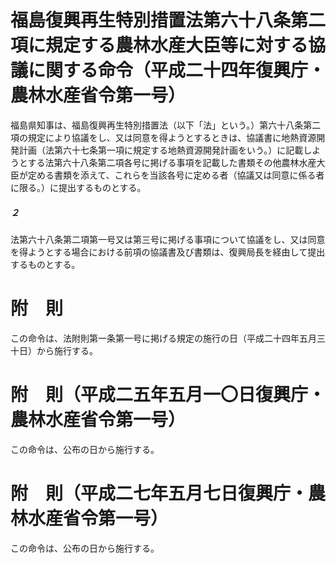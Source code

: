 # 福島復興再生特別措置法第六十八条第二項に規定する農林水産大臣等に対する協議に関する命令（平成二十四年復興庁・農林水産省令第一号）
福島県知事は、福島復興再生特別措置法（以下「法」という。）第六十八条第二項の規定により協議をし、又は同意を得ようとするときは、協議書に地熱資源開発計画（法第六十七条第一項に規定する地熱資源開発計画をいう。）に記載しようとする法第六十八条第二項各号に掲げる事項を記載した書類その他農林水産大臣が定める書類を添えて、これらを当該各号に定める者（協議又は同意に係る者に限る。）に提出するものとする。
##### ２
法第六十八条第二項第一号又は第三号に掲げる事項について協議をし、又は同意を得ようとする場合における前項の協議書及び書類は、復興局長を経由して提出するものとする。
# 附　則
この命令は、法附則第一条第一号に掲げる規定の施行の日（平成二十四年五月三十日）から施行する。
# 附　則（平成二五年五月一〇日復興庁・農林水産省令第一号）
この命令は、公布の日から施行する。
# 附　則（平成二七年五月七日復興庁・農林水産省令第一号）
この命令は、公布の日から施行する。
